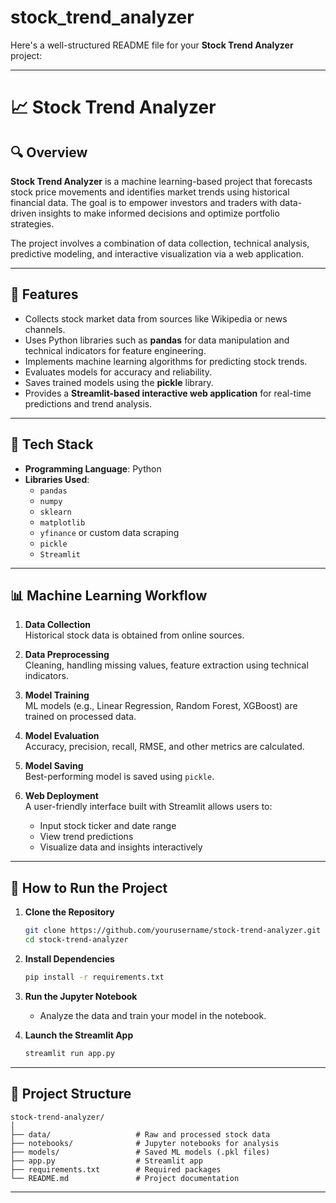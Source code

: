 ﻿# stock_trend_analyzer
Here's a well-structured README file for your **Stock Trend Analyzer** project:

---

# 📈 Stock Trend Analyzer

## 🔍 Overview

**Stock Trend Analyzer** is a machine learning-based project that forecasts stock price movements and identifies market trends using historical financial data. The goal is to empower investors and traders with data-driven insights to make informed decisions and optimize portfolio strategies.

The project involves a combination of data collection, technical analysis, predictive modeling, and interactive visualization via a web application.

---

## 🚀 Features

- Collects stock market data from sources like Wikipedia or news channels.
- Uses Python libraries such as **pandas** for data manipulation and technical indicators for feature engineering.
- Implements machine learning algorithms for predicting stock trends.
- Evaluates models for accuracy and reliability.
- Saves trained models using the **pickle** library.
- Provides a **Streamlit-based interactive web application** for real-time predictions and trend analysis.

---

## 🧰 Tech Stack

- **Programming Language**: Python  
- **Libraries Used**:
  - `pandas`
  - `numpy`
  - `sklearn`
  - `matplotlib`
  - `yfinance` or custom data scraping
  - `pickle`
  - `Streamlit`

---

## 📊 Machine Learning Workflow

1. **Data Collection**  
   Historical stock data is obtained from online sources.

2. **Data Preprocessing**  
   Cleaning, handling missing values, feature extraction using technical indicators.

3. **Model Training**  
   ML models (e.g., Linear Regression, Random Forest, XGBoost) are trained on processed data.

4. **Model Evaluation**  
   Accuracy, precision, recall, RMSE, and other metrics are calculated.

5. **Model Saving**  
   Best-performing model is saved using `pickle`.

6. **Web Deployment**  
   A user-friendly interface built with Streamlit allows users to:
   - Input stock ticker and date range
   - View trend predictions
   - Visualize data and insights interactively

---

## 🧪 How to Run the Project

1. **Clone the Repository**
   ```bash
   git clone https://github.com/yourusername/stock-trend-analyzer.git
   cd stock-trend-analyzer
   ```

2. **Install Dependencies**
   ```bash
   pip install -r requirements.txt
   ```

3. **Run the Jupyter Notebook**
   - Analyze the data and train your model in the notebook.

4. **Launch the Streamlit App**
   ```bash
   streamlit run app.py
   ```

---

## 📁 Project Structure

```
stock-trend-analyzer/
│
├── data/                   # Raw and processed stock data
├── notebooks/              # Jupyter notebooks for analysis
├── models/                 # Saved ML models (.pkl files)
├── app.py                  # Streamlit app
├── requirements.txt        # Required packages
└── README.md               # Project documentation
```

---

